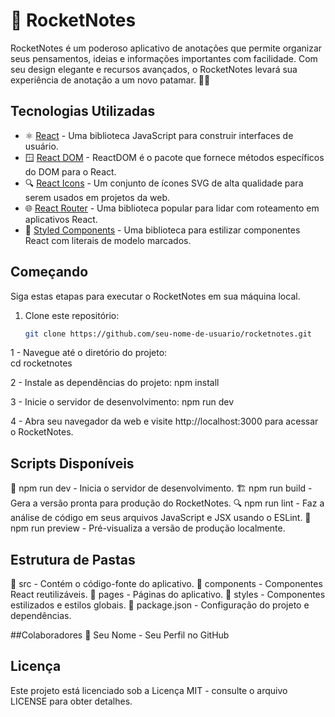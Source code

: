 # 🚀 RocketNotes

RocketNotes é um poderoso aplicativo de anotações que permite organizar seus pensamentos, ideias e informações importantes com facilidade. Com seu design elegante e recursos avançados, o RocketNotes levará sua experiência de anotação a um novo patamar. 📝✨

## Tecnologias Utilizadas

- ⚛️ [React](https://reactjs.org/) - Uma biblioteca JavaScript para construir interfaces de usuário.
- 🪟 [React DOM](https://reactjs.org/docs/react-dom.html) - ReactDOM é o pacote que fornece métodos específicos do DOM para o React.
- 🔍 [React Icons](https://react-icons.github.io/react-icons/) - Um conjunto de ícones SVG de alta qualidade para serem usados em projetos da web.
- 🌐 [React Router](https://reactrouter.com/) - Uma biblioteca popular para lidar com roteamento em aplicativos React.
- 💅 [Styled Components](https://styled-components.com/) - Uma biblioteca para estilizar componentes React com literais de modelo marcados.

## Começando

Siga estas etapas para executar o RocketNotes em sua máquina local.

1. Clone este repositório:

   ```bash
   git clone https://github.com/seu-nome-de-usuario/rocketnotes.git
   
1 - Navegue até o diretório do projeto:   
cd rocketnotes

2 - Instale as dependências do projeto:
npm install

3 - Inicie o servidor de desenvolvimento:
npm run dev

4 - Abra seu navegador da web e visite http://localhost:3000 para acessar o RocketNotes.

## Scripts Disponíveis
🚀 npm run dev - Inicia o servidor de desenvolvimento.
🏗️ npm run build - Gera a versão pronta para produção do RocketNotes.
🔍 npm run lint - Faz a análise de código em seus arquivos JavaScript e JSX usando o ESLint.
📝 npm run preview - Pré-visualiza a versão de produção localmente.

## Estrutura de Pastas
📂 src - Contém o código-fonte do aplicativo.
📁 components - Componentes React reutilizáveis.
📁 pages - Páginas do aplicativo.
📁 styles - Componentes estilizados e estilos globais.
📄 package.json - Configuração do projeto e dependências.

##Colaboradores
🚀 Seu Nome - Seu Perfil no GitHub

## Licença
Este projeto está licenciado sob a Licença MIT - consulte o arquivo LICENSE para obter detalhes.



